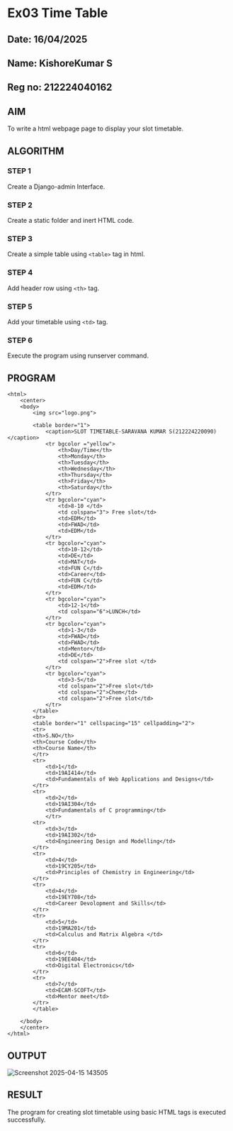 # Ex03 Time Table
## Date: 16/04/2025
## Name: KishoreKumar S
## Reg no: 212224040162

## AIM
To write a html webpage page to display your slot timetable.

## ALGORITHM
### STEP 1
Create a Django-admin Interface.

### STEP 2
Create a static folder and inert HTML code.

### STEP 3
Create a simple table using ```<table>``` tag in html.

### STEP 4
Add header row using ```<th>``` tag.

### STEP 5
Add your timetable using ```<td>``` tag.

### STEP 6
Execute the program using runserver command.

## PROGRAM
```
<html>
    <center>
    <body>
        <img src="logo.png">

        <table border="1">
            <caption>SLOT TIMETABLE-SARAVANA KUMAR S(212224220090)</caption>
            <tr bgcolor ="yellow">
                <th>Day/Time</th>
                <th>Monday</th>
                <th>Tuesday</th>
                <th>Wednesday</th>
                <th>Thursday</th>
                <th>Friday</th>
                <th>Saturday</th>
            </tr>
            <tr bgcolor="cyan">
                <td>8-10 </td>
                <td colspan="3"> Free slot</td>
                <td>EDM</td>
                <td>FWAD</td>
                <td>EDM</td>
            </tr>
            <tr bgcolor="cyan">
                <td>10-12</td>
                <td>DE</td>
                <td>MAT</td>
                <td>FUN C</td>
                <td>Career</td>
                <td>FUN C</td>
                <td>EDM</td>
            </tr>
            <tr bgcolor="cyan">
                <td>12-1</td>
                <td colspan="6">LUNCH</td>
            </tr>
            <tr bgcolor="cyan">
                <td>1-3</td>
                <td>FWAD</td>
                <td>FWAD</td>
                <td>Mentor</td>
                <td>DE</td>
                <td colspan="2">Free slot </td>
            </tr>
            <tr bgcolor="cyan">
                <td>3-5</td>
                <td colspan="2">Free slot</td>
                <td colspan="2">Chem</td>
                <td colspan="2">Free slot</td>
            </tr>
        </table>
        <br>
        <table border="1" cellspacing="15" cellpadding="2">
        <tr>
        <th>S.NO</th>
        <th>Course Code</th>
        <th>Course Name</th>
        </tr>
        <tr>
            <td>1</td>
            <td>19AI414</td>
            <td>Fundamentals of Web Applications and Designs</td>
        </tr>
        <tr>
            <td>2</td>
            <td>19AI304</td>
            <td>Fundamentals of C programming</td>
            </tr>
        <tr>
            <td>3</td>
            <td>19AI302</td>
            <td>Engineering Design and Modelling</td>
        </tr>
        <tr>
            <td>4</td>
            <td>19CY205</td>
            <td>Principles of Chemistry in Engineering</td>
        </tr>
        <tr>
            <td>4</td>
            <td>19EY708</td>
            <td>Career Devolopment and Skills</td>
        </tr>
        <tr>
            <td>5</td>
            <td>19MA201</td>
            <td>Calculus and Matrix Algebra </td>
        </tr>
        <tr>
            <td>6</td>
            <td>19EE404</td>
            <td>Digital Electronics</td>
        </tr>
        <tr>
            <td>7</td>
            <td>ECAM-SCOFT</td>
            <td>Mentor meet</td>
        </tr>
        </table>
        
    </body>
    </center>
</html>
```


## OUTPUT
![Screenshot 2025-04-15 143505](https://github.com/user-attachments/assets/022e01da-cd5b-4a07-8b44-8d5c9883c872)


## RESULT
The program for creating slot timetable using basic HTML tags is executed successfully.
